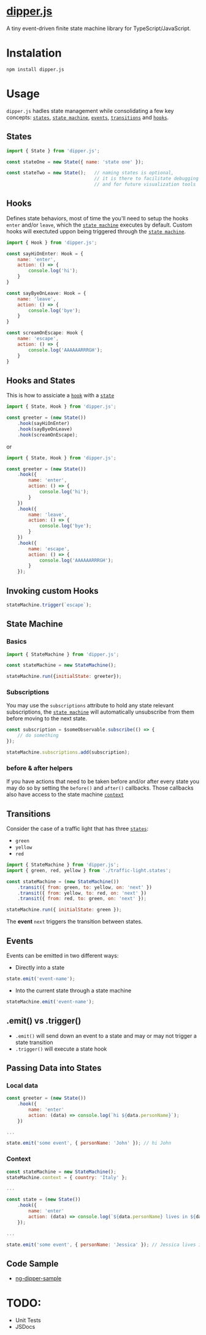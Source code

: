 # [dipper.js](https://github.com/gbrunow/dipper)

A tiny event-driven finite state machine library for TypeScript/JavaScript.

# Instalation

```shell
npm install dipper.js
```

# Usage

`dipper.js` hadles state management while consolidating a few key concepts: [`states`](#states), [`state machine`](#state-machine), [`events`](#events), [`transitions`](#transitions) and [`hooks`](#hooks).

## States

```javascript
import { State } from 'dipper.js';

const stateOne = new State({ name: 'state one' });

const stateTwo = new State();   // naming states is optional,
                                // it is there to facilitate debugging  
                                // and for future visualization tools
```

## Hooks

Defines state behaviors, most of time the you'll need to setup the hooks `enter` and/or `leave`, which the [`state machine`](#state-machine) executes by default.
Custom hooks will exectuted uppon being triggered through the [`state machine`](#state-machine).

```javascript
import { Hook } from 'dipper.js';

const sayHiOnEnter: Hook = {
    name: 'enter',
    action: () => {
        console.log('hi');
    }
}

const sayByeOnLeave: Hook = {
    name: 'leave',
    action: () => {
        console.log('bye');
    }
}

const screamOnEscape: Hook {
    name: 'escape',
    action: () => {
        console.log('AAAAAARRRGH');
    }
}
```

## Hooks and States

This is how to assiciate a [`hook`](#hooks) with a [`state`](#states)

```javascript
import { State, Hook } from 'dipper.js';

const greeter = (new State())
    .hook(sayHiOnEnter)
    .hook(sayByeOnLeave)
    .hook(screamOnEscape);
```

or

```javascript
import { State, Hook } from 'dipper.js';

const greeter = (new State())
    .hook({
        name: 'enter',
        action: () => {
            console.log('hi');
        }
    })
    .hook({
        name: 'leave',
        action: () => {
            console.log('bye');
        }
    })
    .hook({
        name: 'escape',
        action: () => {
            console.log('AAAAAARRRGH');
        }
    });
```

## Invoking custom Hooks

```javascript
stateMachine.trigger(`escape`);
```

## State Machine

### Basics

```javascript
import { StateMachine } from 'dipper.js';

const stateMachine = new StateMachine();

stateMachine.run({initialState: greeter});
```

### Subscriptions

You may use the `subscriptions` attribute to hold any state relevant subscriptions, the [`state machine`](#state-machine) will automatically unsubscribe from them before moving to the next state.

```javascript
const subscription = $someObservable.subscribe(() => {
    // do something
});

stateMachine.subscriptions.add(subscription);
```

### before & after helpers

If you have actions that need to be taken before and/or after every state you may do so by setting the `before()` and `after()` callbacks. Those callbacks also have access to the state machine [`context`](#context)

## Transitions

Consider the case of a traffic light that has three [`states`](#states):
- `green`
- `yellow`
- `red`

```javascript
import { StateMachine } from 'dipper.js';
import { green, red, yellow } from './traffic-light.states';

const stateMachine = (new StateMachine())
    .transit({ from: green, to: yellow, on: 'next' })
    .transit({ from: yellow, to: red, on: 'next' })
    .transit({ from: red, to: green, on: 'next' });

stateMachine.run({ initialState: green });
```

The **event** `next` triggers the transition between states.

## Events

Events can be emitted in two different ways:

- Directly into a state

```javascript
state.emit('event-name');
```

- Into the current state through a state machine

```javascript
stateMachine.emit('event-name');
```

## .emit() vs .trigger()

- `.emit()` will send down an event to a state and may or may not trigger a state transition
- `.trigger()` will execute a state hook

## Passing Data into States

### Local data

```javascript
const greeter = (new State())
    .hook({
        name: 'enter'
        action: (data) => console.log(`hi ${data.personName}`);
    })

...

state.emit('some event', { personName: 'John' }); // hi John
```

### Context

```javascript
const stateMachine = new StateMachine();
stateMachine.context = { country: 'Italy' };

...

const state = (new State())
    .hook({
        name: 'enter'
        action: (data) => console.log(`${data.personName} lives in ${data.context.country}`);
    });

...

state.emit('some event', { personName: 'Jessica' }); // Jessica lives in Italy
```


## Code Sample

- [ng-dipper-sample](https://github.com/gbrunow/ng-dipper-sample)

# TODO:
- Unit Tests
- JSDocs
